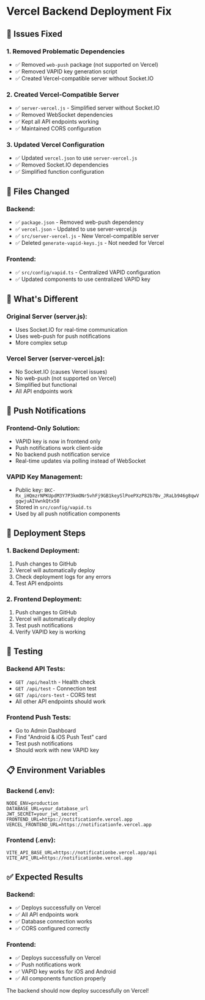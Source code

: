 # Vercel Backend Deployment Fix

## 🚨 **Issues Fixed**

### **1. Removed Problematic Dependencies**
- ✅ Removed `web-push` package (not supported on Vercel)
- ✅ Removed VAPID key generation script
- ✅ Created Vercel-compatible server without Socket.IO

### **2. Created Vercel-Compatible Server**
- ✅ `server-vercel.js` - Simplified server without Socket.IO
- ✅ Removed WebSocket dependencies
- ✅ Kept all API endpoints working
- ✅ Maintained CORS configuration

### **3. Updated Vercel Configuration**
- ✅ Updated `vercel.json` to use `server-vercel.js`
- ✅ Removed Socket.IO dependencies
- ✅ Simplified function configuration

## 📁 **Files Changed**

### **Backend:**
- ✅ `package.json` - Removed web-push dependency
- ✅ `vercel.json` - Updated to use server-vercel.js
- ✅ `src/server-vercel.js` - New Vercel-compatible server
- ✅ Deleted `generate-vapid-keys.js` - Not needed for Vercel

### **Frontend:**
- ✅ `src/config/vapid.ts` - Centralized VAPID configuration
- ✅ Updated components to use centralized VAPID key

## 🔧 **What's Different**

### **Original Server (server.js):**
- Uses Socket.IO for real-time communication
- Uses web-push for push notifications
- More complex setup

### **Vercel Server (server-vercel.js):**
- No Socket.IO (causes Vercel issues)
- No web-push (not supported on Vercel)
- Simplified but functional
- All API endpoints work

## 📱 **Push Notifications**

### **Frontend-Only Solution:**
- VAPID key is now in frontend only
- Push notifications work client-side
- No backend push notification service
- Real-time updates via polling instead of WebSocket

### **VAPID Key Management:**
- Public key: `BKC-Rx_iHQmzrNPKUpdM3Y7P3kmONr5vhFj9GB1keySlPoePXzP82b7Bv_JRaLb946g8qwVgqwjuAIVwnkQtx50`
- Stored in `src/config/vapid.ts`
- Used by all push notification components

## 🚀 **Deployment Steps**

### **1. Backend Deployment:**
1. Push changes to GitHub
2. Vercel will automatically deploy
3. Check deployment logs for any errors
4. Test API endpoints

### **2. Frontend Deployment:**
1. Push changes to GitHub
2. Vercel will automatically deploy
3. Test push notifications
4. Verify VAPID key is working

## 🧪 **Testing**

### **Backend API Tests:**
- `GET /api/health` - Health check
- `GET /api/test` - Connection test
- `GET /api/cors-test` - CORS test
- All other API endpoints should work

### **Frontend Push Tests:**
- Go to Admin Dashboard
- Find "Android & iOS Push Test" card
- Test push notifications
- Should work with new VAPID key

## 📋 **Environment Variables**

### **Backend (.env):**
```
NODE_ENV=production
DATABASE_URL=your_database_url
JWT_SECRET=your_jwt_secret
FRONTEND_URL=https://notificationfe.vercel.app
VERCEL_FRONTEND_URL=https://notificationfe.vercel.app
```

### **Frontend (.env):**
```
VITE_API_BASE_URL=https://notificationbe.vercel.app/api
VITE_API_URL=https://notificationbe.vercel.app
```

## ✅ **Expected Results**

### **Backend:**
- ✅ Deploys successfully on Vercel
- ✅ All API endpoints work
- ✅ Database connection works
- ✅ CORS configured correctly

### **Frontend:**
- ✅ Deploys successfully on Vercel
- ✅ Push notifications work
- ✅ VAPID key works for iOS and Android
- ✅ All components function properly

The backend should now deploy successfully on Vercel!
